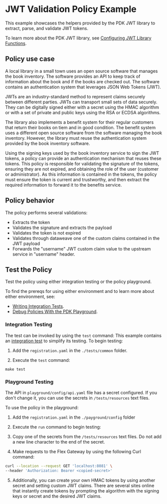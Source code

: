 # JWT Validation Policy Example

This example showcases the helpers provided by the PDK JWT library to extract, parse, and validate JWT tokens.

To learn more about the PDK JWT library, see [Configuring JWT Library Functions](https://docs.mulesoft.com/pdk/latest/policies-pdk-configure-features-jwt).

## Policy use case

A local library in a small town uses an open source software that manages the book inventory. The software provides an API to keep track of information about the book and if the books are checked out. The software contains an authentication system that leverages JSON Web Tokens (JWT).

JWTs are an industry-standard method to represent claims securely between different parties. JWTs can transport small sets of data securely. They can be digitally signed either with a secret using the HMAC algorithm or with a set of private and public keys using the RSA or ECDSA algorithms.

The library also implements a benefit system for their regular customers that return their books on tiem and in good condition. The benefit system uses a different open source software from the software managing the book inventory. However, the library must reuse the authentication system provided by the book inventory software.

Using the signing keys used by the book inventory service to sign the JWT tokens, a policy can provide an authentication mechanism that reuses these tokens. This policy is responsible for validating the signature of the tokens, ensuring they are not expired, and obtaining the role of the user (customer or administrator). As this information is contained in the tokens, the policy must ensure the token is current and trustworthy, and then extract the required information to forward it to the benefits service.

## Policy behavior

The policy performs several validations:

- Extracts the token
- Validates the signature and extracts the payload
- Validates the token is not expired
- Validates through dataweave one of the custom claims contained in the JWT payload
- Forwards the "username" JWT custom claim value to the upstream service in "username" header.

## Test the Policy

Test the policy using either integration testing or the policy playground.

To find the prereqs for using either environment and to learn more about either environment, see:

* [Writing Integration Tests](https://docs.mulesoft.com/pdk/latest/policies-pdk-integration-tests).
* [Debug Policies With the PDK Playground](https://docs.mulesoft.com/pdk/latest/policies-pdk-debug-local).

### Integration Testing

The test can be invoked by using the `test` command:
This example contains an [integration test](./tests/requests.rs) to simplify its testing. To begin testing:

1. Add the `registration.yaml` in the `./tests/common` folder.

2. Execute the `test` command:

``` shell
make test
```

### Playground Testing

The API in `playground/config/api.yaml` file has a secret configured. If you don't change it, you can use the secrets in `/tests/resources` text files.

To use the policy in the playground:

1. Add the `registration.yaml` in the `./payground/config` folder

2. Execute the `run` command to begin testing:

3. Copy one of the secrets from the `/tests/resources` text files. Do not add a new line character to the end of the secret.

4. Make requests to the Flex Gateway by using the following Curl command:

```sh
curl --location --request GET 'localhost:8081' \
--header 'Authorization: Bearer <copied-secret>'
```

5. Additionally, you can create your own HMAC tokens by using another secret and setting custom JWT claims. There are several sites online that instantly create tokens by prompting the algorithm with the signing keys or secret and the desired JWT claims.
